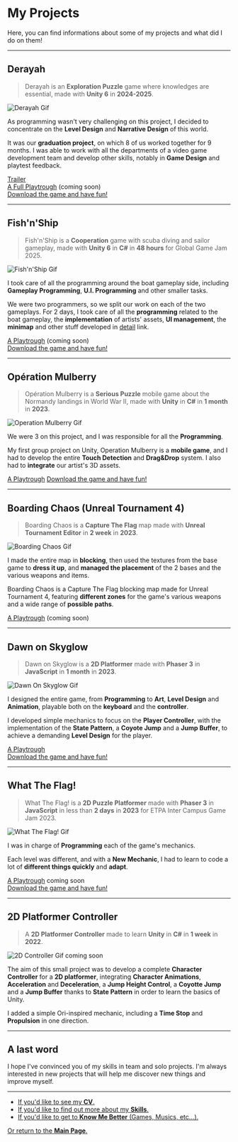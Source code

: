 # My Projects

Here, you can find informations about some of my projects and what did I do on them!

***

## Derayah
> Derayah is an **Exploration Puzzle** game where knowledges are essential, made with **Unity 6** in **2024-2025**.

![Derayah Gif](../Documents/Gifs/derayahGif.gif)

As programming wasn't very challenging on this project, I decided to concentrate on the **Level Design** and **Narrative Design** of this world.

It was our **graduation project**, on which 8 of us worked together for 9 months. I was able to work with all the departments of a video game development team and develop other skills, notably in **Game Design** and playtest feedback.

[Trailer](https://www.youtube.com/watch?v=v5ajwtJz154)  
[A Full Playtrough]() (coming soon)  
[Download the game and have fun!](https://john-gd.itch.io/airavata)

***

## Fish'n'Ship
> Fish'n'Ship is a **Cooperation** game with scuba diving and sailor gameplay, made with **Unity 6** in **C#** in **48 hours** for Global Game Jam 2025.

![Fish'n'Ship Gif](../Documents/Gifs/fishNShipGif.gif)

I took care of all the programming around the boat gameplay side, including **Gameplay Programming**, **U.I. Programming** and other smaller tasks.

We were two programmers, so we split our work on each of the two gameplays. For 2 days, I took care of all the **programming** related to the boat gameplay, the **implementation** of artists' assets, **UI management**, the **minimap** and other stuff developed in [detail](https://github.com/MarinAussant/Portfolio/blob/main/Projects/Fish'n'Ship/Fish'n'Ship.md) link.

[A Playtrough]() (coming soon)  
[Download the game and have fun!](https://alanoixdecocow.itch.io/fish-n-ship)

***

## Opération Mulberry
> Opération Mulberry is a **Serious Puzzle** mobile game about the Normandy landings in World War II, made with **Unity** in **C#** in **1 month** in **2023**.

![Operation Mulberry Gif](../Documents/Gifs/OperationMulberry.gif)


We were 3 on this project, and I was responsible for all the **Programming**.

My first group project on Unity, Operation Mulberry is a **mobile game**, and I had to develop the entire **Touch Detection** and **Drag&Drop** system. I also had to **integrate** our artist's 3D assets.

[A Playtrough](https://www.youtube.com/watch?v=7NWKX2iD1_A) 
[Download the game and have fun!](https://john-gd.itch.io/ps3)

***

## Boarding Chaos (Unreal Tournament 4)
> Boarding Chaos is a **Capture The Flag** map made with **Unreal Tournament Editor** in **2 week** in **2023**.

![Boarding Chaos Gif](../Documents/Gifs/boardingChaosGif.gif)


I made the entire map in **blocking**, then used the textures from the base game to **dress it up**, and **managed the placement** of the 2 bases and the various weapons and items.

Boarding Chaos is a Capture The Flag blocking map made for Unreal Tournament 4, featuring **different zones** for the game's various weapons and a wide range of **possible paths**.

[A Playtrough]() (coming soon)

***

## Dawn on Skyglow
> Dawn on Skyglow is a **2D Platformer** made with **Phaser 3** in **JavaScript** in **1 month** in **2023**.

![Dawn On Skyglow Gif](../Documents/Gifs/dawnOnSkyglowGif.gif)

I designed the entire game, from **Programming** to **Art**, **Level Design** and **Animation**, playable both on the **keyboard** and the **controller**.

I developed simple mechanics to focus on the **Player Controller**, with the implementation of the **State Pattern**, a **Coyote Jump** and a **Jump Buffer**, to achieve a demanding **Level Design** for the player.
 
[A Playtrough](https://www.youtube.com/watch?v=lvoJxfqtgMc)   
[Download the game and have fun!](https://marinaussant.itch.io/dawn-on-skyglow)

***

## What The Flag!
> What The Flag! is a **2D Puzzle Platformer** made with **Phaser 3** in **JavaScript** in less than **2 days** in **2023** for ETPA Inter Campus Game Jam 2023.

![What The Flag! Gif](../Documents/Gifs/whatTheFlag!Gif.gif)

I was in charge of **Programming** each of the game's mechanics.

Each level was different, and with a **New Mechanic**, I had to learn to code a lot of **different things quickly** and **adapt**.

[A Playtrough](https://www.youtube.com/watch?v=lvoJxfqtgMc) coming soon   
[Download the game and have fun!](https://maerys.itch.io/what-the-flag)

***

## 2D Platformer Controller
> A **2D Platformer Controller** made to learn **Unity** in **C#** in **1 week** in **2022**.

![2D Controller Gif](lienGithub) coming soon

The aim of this small project was to develop a complete **Character Controller** for a **2D platformer**, integrating **Character Animations**, **Acceleration** and **Deceleration**, a **Jump Height Control**, a **Coyotte Jump** and a **Jump Buffer** thanks to **State Pattern** in order to learn the basics of Unity.

I added a simple Ori-inspired mechanic, including a **Time Stop** and **Propulsion** in one direction.

***

## A last word

I hope I've convinced you of my skills in team and solo projects. I'm always interested in new projects that will help me discover new things and improve myself.   

***

- [If you'd like to see my **CV**.](../Documents/AussantMarin(cvTemp).pdf)
- [If you'd like to find out more about my **Skills**.](../Skills/MySkills.md)
- [If you'd like to get to **Know Me Better** (Games, Musics, etc...).](../WhatILike/WhatILike.md)   

[Or return to the **Main Page**.](../README.md)
